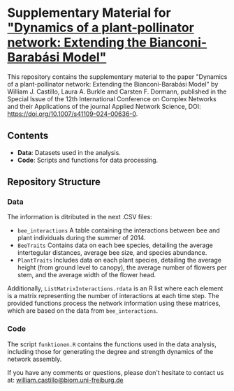 # Supplementary Material for ["Dynamics of a plant-pollinator network: Extending the Bianconi-Barabási Model"](https://rdcu.be/dMeuQ) 

This repository contains the supplementary material to the paper "Dynamics of a plant-pollinator network: Extending the Bianconi-Barabási Model" by William J. Castillo, Laura A. Burkle and Carsten F. Dormann, published in the Special Issue of the 12th International Conference on Complex Networks and their Applications of the journal Applied Network Science, DOI: <https://doi.org/10.1007/s41109-024-00636-0>.

## Contents

- **Data**: Datasets used in the analysis.
- **Code**: Scripts and functions for data processing.

## Repository Structure


### Data

The information is ditributed in the next .CSV files: 
  - `bee_interactions` A table containing the interactions between bee and plant individuals during the summer of 2014.
  - `BeeTraits` Contains data on each bee species, detailing the average intertegular distances, average bee size, and species abundance.
  - `PlantTraits` Includes data on each plant species, detailing the average height (from ground level to canopy), the average number of flowers per stem, and the average width of the flower head.

Additionally, `ListMatrixInteractions.rdata` is an R list where each element is a matrix representing the number of interactions at each time step. The provided functions process the network information using these matrices, which are based on the data from `bee_interactions`. 

### Code

The script `funktionen.R` contains the functions used in the data analysis, including those for generating the degree and strength dynamics of the network assembly.

If you have any comments or questions, please don't hesitate to contact us at: <william.castillo@biom.uni-freiburg.de>
